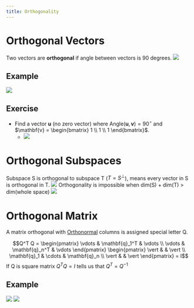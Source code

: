 ```yaml
---
title: Orthogonality
---
```


# Orthogonal Vectors
Two vectors are **orthogonal** if angle between vectors is 90 degrees.
![](../attachments/cleanshot-2025-03-25-at-1128342x.png)
## Example
![](../attachments/cleanshot-2025-03-25-at-1128512x.png)
## Exercise
- Find a vector $\mathbf{u}$ (no zero vector) where $\text{Angle} (\mathbf{u}, \mathbf{v}) = 90^\circ$ and $\mathbf{v} = \begin{bmatrix} 1 \\ 1 \\ 1 \end{bmatrix}$.
	- ![](../attachments/cleanshot-2025-03-25-at-1130112x.png)
# Orthogonal Subspaces
Subspace S is orthogonal to subspace T ($T = S^\perp$), means every vector in S is orthogonal in T.
![](../attachments/cleanshot-2025-03-25-at-1133092x.png)
Orthogonality is impossible when dim(S) + dim(T) > dim(whole space)
![](../attachments/cleanshot-2025-03-25-at-1135342x.png)
# Orthogonal Matrix
A matrix orthogonal with [Orthonormal](/matrices-and-linear-transformations/orthonormal-vectors) columns is assigned special letter Q.

$$Q^T Q = \begin{pmatrix} \vdots & \mathbf{q}_1^T & \vdots \\ \vdots & \mathbf{q}_n^T & \vdots \end{pmatrix} \begin{pmatrix} \vert & & \vert \\ \mathbf{q}_1 & \cdots & \mathbf{q}_n \\ \vert & & \vert \end{pmatrix} = I$$
If Q is square matrix $Q^T Q = I$ tells us that $Q^T=Q^{-1}$

## Example
![](../attachments/cleanshot-2025-03-25-at-1221072x.png)
![](../attachments/cleanshot-2025-03-25-at-1221192x.png)

